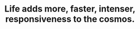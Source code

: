 ---
title: Life adds more, faster, intenser, responsiveness to the cosmos.
tags: TMWT human context
---